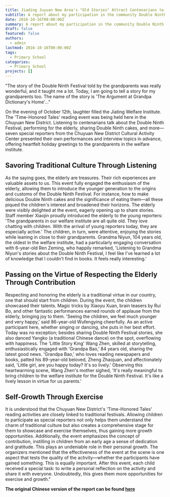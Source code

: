 ```yaml
---
title: Jiading Juyuan New Area's "Old Stories" Attract Centenarians to Talk About Chongyang
subtitle: A report about my participation in the community Double Ninth Festival elderly care activity
date: 2016-10-16T00:00:00Z
summary: A report about my participation in the community Double Ninth Festival elderly care activity
draft: false
featured: false
authors:
  - admin
lastmod: 2016-10-16T00:00:00Z
tags:
  - Primary School
categories:
  - Primary School
projects: []
---
```




"The story of the Double Ninth Festival told by the grandparents was really wonderful, and it taught me a lot. Today, I am going to tell a story for my grandparents too. The name of the story is 'The Argument at Grandpa Dictionary's Home'..."

On the evening of October 12th, laughter filled the Jiating Welfare Institute. The 'Time-Honored Tales' reading event was being held here in the Chuyuan New District. Listening to centenarians talk about the Double Ninth Festival, performing for the elderly, sharing Double Ninth cakes, and more—seven special reporters from the Chuyuan New District Cultural Activity Center presented their own performances and interview topics in advance, offering heartfelt holiday greetings to the grandparents in the welfare institute.

## Savoring Traditional Culture Through Listening

As the saying goes, the elderly are treasures. Their rich experiences are valuable assets to us. This event fully engaged the enthusiasm of the elderly, allowing them to introduce the younger generation to the origins and customs of the Double Ninth Festival. For instance, how to make delicious Double Ninth cakes and the significance of eating them—all these piqued the children's interest and broadened their horizons. The elderly were visibly delighted at the event, eagerly opening up to share stories. Staff member Xiaojin proudly introduced the elderly to the young reporters: 'The grandparents in our welfare institute are all quite old. They love chatting with children. With the arrival of young reporters today, they are especially active.' The children, in turn, were attentive, enjoying the stories while leaning in close to their grandparents. Grandma Niyun, 104 years old, the oldest in the welfare institute, had a particularly engaging conversation with 6-year-old Ren Zeming, who happily remarked, 'Listening to Grandma Niyun's stories about the Double Ninth Festival, I feel like I've learned a lot of knowledge that I couldn't find in books. It feels really interesting.'

## Passing on the Virtue of Respecting the Elderly Through Contribution

Respecting and honoring the elderly is a traditional virtue in our country, one that should start from children. During the event, the children showcased their talents. Magic tricks by Xiaoyu Xuan, brain teasers by Rui Bo, and other fantastic performances earned rounds of applause from the elderly, bringing joy to them. 'Seeing the children, we feel much younger and very happy,' said 86-year-old Wufengying cheerfully. As an active participant here, whether singing or dancing, she puts in her best effort. Today was no exception; besides sharing Double Ninth Festival stories, she also danced Yangko (a traditional Chinese dance) on the spot, overflowing with happiness. The 'Little Story King' Wang Zhen, skilled at storytelling, enthusiastically engaged with 'Grandpa Bao,' 84 years old, sharing the latest good news. 'Grandpa Bao,' who loves reading newspapers and books, patted his 89-year-old beloved, Zheng Zhaojuan, and affectionately said, 'Little girl, are you happy today? It's so lively.' Observing this heartwarming scene, Wang Zhen's mother sighed, 'It's really meaningful to bring children to the welfare institute for the Double Ninth Festival. It's like a lively lesson in virtue for us parents.'

## Self-Growth Through Exercise

It is understood that the Chuyuan New District's 'Time-Honored Tales' reading activities are closely linked to traditional festivals. Allowing children to participate as special reporters not only helps them understand the charm of traditional culture but also creates a comprehensive stage for them to showcase and exercise themselves, thus gaining more growth opportunities. Additionally, the event emphasizes the concept of contribution, instilling in children from an early age a sense of dedication and gratitude. This plays an undeniable role in their personal growth. The organizers mentioned that the effectiveness of the event at the scene is one aspect that tests the quality of the activity—whether the participants have gained something. This is equally important. After this event, each child received a special task: to write a personal reflection on the activity and share it with everyone. Undoubtedly, this gives them more opportunities for exercise and growth."

**The original Chinese version of the report can be found [here](https://gov.eastday.com/renda/node7737/node8168/node8173/u1a1696975.html)**